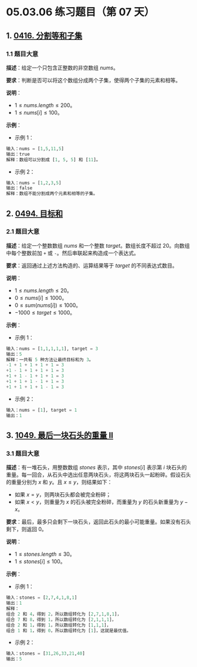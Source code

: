 # 05.03.06 练习题目（第 07 天）

## 1. [0416. 分割等和子集](https://leetcode.cn/problems/partition-equal-subset-sum/)

### 1.1 题目大意

**描述**：给定一个只包含正整数的非空数组 $nums$。

**要求**：判断是否可以将这个数组分成两个子集，使得两个子集的元素和相等。

**说明**：

- $1 \le nums.length \le 200$。
- $1 \le nums[i] \le 100$。

**示例**：

- 示例 1：

```python
输入：nums = [1,5,11,5]
输出：true
解释：数组可以分割成 [1, 5, 5] 和 [11]。
```

- 示例 2：

```python
输入：nums = [1,2,3,5]
输出：false
解释：数组不能分割成两个元素和相等的子集。
```

## 2. [0494. 目标和](https://leetcode.cn/problems/target-sum/)

### 2.1 题目大意

**描述**：给定一个整数数组 $nums$ 和一个整数 $target$。数组长度不超过 $20$。向数组中每个整数前加 `+` 或 `-`。然后串联起来构造成一个表达式。

**要求**：返回通过上述方法构造的、运算结果等于 $target$ 的不同表达式数目。

**说明**：

- $1 \le nums.length \le 20$。
- $0 \le nums[i] \le 1000$。
- $0 \le sum(nums[i]) \le 1000$。
- $-1000 \le target \le 1000$。

**示例**：

- 示例 1：

```python
输入：nums = [1,1,1,1,1], target = 3
输出：5
解释：一共有 5 种方法让最终目标和为 3。
-1 + 1 + 1 + 1 + 1 = 3
+1 - 1 + 1 + 1 + 1 = 3
+1 + 1 - 1 + 1 + 1 = 3
+1 + 1 + 1 - 1 + 1 = 3
+1 + 1 + 1 + 1 - 1 = 3
```

- 示例 2：

```python
输入：nums = [1], target = 1
输出：1
```

## 3. [1049. 最后一块石头的重量 II](https://leetcode.cn/problems/last-stone-weight-ii/)

### 3.1 题目大意

**描述**：有一堆石头，用整数数组 $stones$ 表示，其中 $stones[i]$ 表示第 $i$ 块石头的重量。每一回合，从石头中选出任意两块石头，将这两块石头一起粉碎。假设石头的重量分别为 $x$ 和 $y$。且 $x \le y$，则结果如下：

- 如果 $x = y$，则两块石头都会被完全粉碎；
- 如果 $x < y$，则重量为 $x$ 的石头被完全粉碎，而重量为 $y$ 的石头新重量为 $y - x$。

**要求**：最后，最多只会剩下一块石头，返回此石头的最小可能重量。如果没有石头剩下，则返回 $0$。

**说明**：

- $1 \le stones.length \le 30$。
- $1 \le stones[i] \le 100$。

**示例**：

- 示例 1：

```python
输入：stones = [2,7,4,1,8,1]
输出：1
解释：
组合 2 和 4，得到 2，所以数组转化为 [2,7,1,8,1]，
组合 7 和 8，得到 1，所以数组转化为 [2,1,1,1]，
组合 2 和 1，得到 1，所以数组转化为 [1,1,1]，
组合 1 和 1，得到 0，所以数组转化为 [1]，这就是最优值。
```

- 示例 2：

```python
输入：stones = [31,26,33,21,40]
输出：5
```

